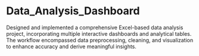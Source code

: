 # Data_Analysis_Dashboard
Designed and implemented a comprehensive Excel-based data analysis project, incorporating multiple interactive dashboards and analytical tables. The workflow encompassed data preprocessing, cleaning, and visualization to enhance accuracy and derive meaningful insights.
